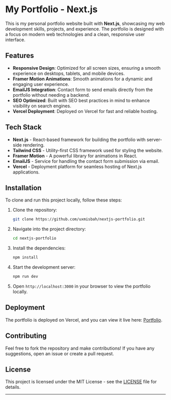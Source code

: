 # My Portfolio - Next.js

This is my personal portfolio website built with **Next.js**, showcasing my web development skills, projects, and experience. The portfolio is designed with a focus on modern web technologies and a clean, responsive user interface.

## Features

- **Responsive Design**: Optimized for all screen sizes, ensuring a smooth experience on desktops, tablets, and mobile devices.
- **Framer Motion Animations**: Smooth animations for a dynamic and engaging user experience.
- **EmailJS Integration**: Contact form to send emails directly from the portfolio without needing a backend.
- **SEO Optimized**: Built with SEO best practices in mind to enhance visibility on search engines.
- **Vercel Deployment**: Deployed on Vercel for fast and reliable hosting.

## Tech Stack

- **Next.js** - React-based framework for building the portfolio with server-side rendering.
- **Tailwind CSS** - Utility-first CSS framework used for styling the website.
- **Framer Motion** - A powerful library for animations in React.
- **EmailJS** - Service for handling the contact form submission via email.
- **Vercel** - Deployment platform for seamless hosting of Next.js applications.

## Installation

To clone and run this project locally, follow these steps:

1. Clone the repository:
   ```bash
   git clone https://github.com/uxmisbah/nextjs-portfolio.git
   ```
   
2. Navigate into the project directory:
   ```bash
   cd nextjs-portfolio
   ```

3. Install the dependencies:
   ```bash
   npm install
   ```

4. Start the development server:
   ```bash
   npm run dev
   ```

5. Open `http://localhost:3000` in your browser to view the portfolio locally.

## Deployment

The portfolio is deployed on Vercel, and you can view it live here: [Portfolio](https://your-portfolio-link.vercel.app).

## Contributing

Feel free to fork the repository and make contributions! If you have any suggestions, open an issue or create a pull request.

## License

This project is licensed under the MIT License - see the [LICENSE](LICENSE) file for details.

---
